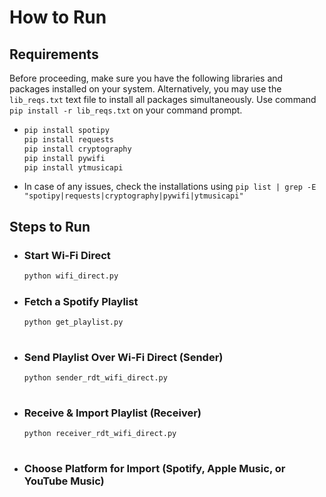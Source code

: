 # **How to Run**
## **Requirements**
Before proceeding, make sure you have the following libraries and packages installed on your system.
Alternatively, you may use the `lib_reqs.txt` text file to install all packages simultaneously.
Use command `pip install -r lib_reqs.txt` on your command prompt.
- ```sh
  pip install spotipy
  pip install requests
  pip install cryptography
  pip install pywifi
  pip install ytmusicapi
- In case of any issues, check the installations using `pip list | grep -E "spotipy|requests|cryptography|pywifi|ytmusicapi"`

## **Steps to Run**

   - ### **Start Wi-Fi Direct**  
      ```sh
      python wifi_direct.py
      
   - ### **Fetch a Spotify Playlist**
   
      ```sh
      python get_playlist.py
   
   - ### **Send Playlist Over Wi-Fi Direct (Sender)**
     ```sh
     python sender_rdt_wifi_direct.py
   
   - ### **Receive & Import Playlist (Receiver)**
     ```sh
     python receiver_rdt_wifi_direct.py
   
   - ### **Choose Platform for Import** (Spotify, Apple Music, or YouTube Music)
